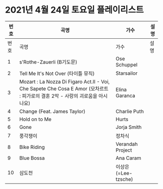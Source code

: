 # 2021년 4월 24일 토요일 플레이리스트

| 번호 | 곡명 | 가수 | 설명 |
|------|------|------|------|
| 번호 | 곡명 | 가수 | 설명 |
| 1 | s'Rothe-Zauerli (B기도문) | Ose Schuppel |  |
| 2 | Tell Me It's Not Over (타이틀 뮤직) | Starsailor |  |
| 3 | Mozart : La Nozza Di Figaro Act.II - Voi, Che Sapete Che Cosa E Amor (모차르트 : 피가로의 결혼 2막 - 사랑의 괴로움을 아시나요) | Elina Garanca |  |
| 4 | Change (Feat. James Taylor) | Charlie Puth |  |
| 5 | Hold on to Me | Hurts |  |
| 6 | Gone | Jorja Smith |  |
| 7 | 풍각쟁이 | 정차식 |  |
| 8 | Bike Riding | Verandah Project |  |
| 9 | Blue Bossa | Ana Caram |  |
| 10 | 삼도천 | 이상은 (=Lee-tzsche) |  |
